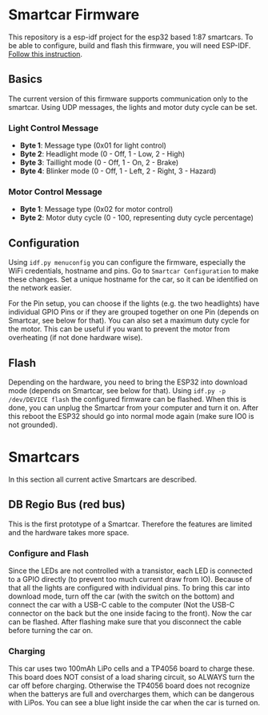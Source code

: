 # Smartcar Firmware

This repository is a esp-idf project for the esp32 based 1:87 smartcars.
To be able to configure, build and flash this firmware, you will need ESP-IDF. [Follow this instruction](https://docs.espressif.com/projects/esp-idf/en/latest/esp32/get-started/#installation).

## Basics

The current version of this firmware supports communication only to the smartcar. Using UDP messages, the lights and motor duty cycle can be set.

### Light Control Message
- **Byte 1**: Message type (0x01 for light control)
- **Byte 2**: Headlight mode (0 - Off, 1 - Low, 2 - High)
- **Byte 3**: Taillight mode (0 - Off, 1 - On, 2 - Brake)
- **Byte 4**: Blinker mode (0 - Off, 1 - Left, 2 - Right, 3 - Hazard)

### Motor Control Message
- **Byte 1**: Message type (0x02 for motor control)
- **Byte 2**: Motor duty cycle (0 - 100, representing duty cycle percentage)

## Configuration
Using `idf.py menuconfig` you can configure the firmware, especially the WiFi credentials, hostname and pins.
Go to `Smartcar Configuration` to make these changes. Set a unique hostname for the car, so it can be identified on the network easier.

For the Pin setup, you can choose if the lights (e.g. the two headlights) have individual GPIO Pins or if they are grouped together on one Pin (depends on Smartcar, see below for that).
You can also set a maximum duty cycle for the motor. This can be useful if you want to prevent the motor from overheating (if not done hardware wise).

## Flash
Depending on the hardware, you need to bring the ESP32 into download mode (depends on Smartcar, see below for that). Using `idf.py -p /dev/DEVICE flash` the configured firmware can be flashed. 
When this is done, you can unplug the Smartcar from your computer and turn it on. After this reboot the ESP32 should go into normal mode again (make sure IO0 is not grounded).

# Smartcars
In this section all current active Smartcars are described.
## DB Regio Bus (red bus)
This is the first prototype of a Smartcar. Therefore the features are limited and the hardware takes more space. 
### Configure and Flash
Since the LEDs are not controlled with a transistor, each LED is connected to a GPIO directly (to prevent too much current draw from IO). Because of that all the lights are configured with individual pins.
To bring this car into download mode, turn off the car (with the switch on the bottom) and connect the car with a USB-C cable to the computer (Not the USB-C connector on the back but the one inside facing to the front). Now the car can be flashed. After flashing make sure that you disconnect the cable before turning the car on.
### Charging
This car uses two 100mAh LiPo cells and a TP4056 board to charge these. This board does NOT consist of a load sharing circuit, so ALWAYS turn the car off before charging. Otherwise the TP4056 board does not recognize when the batterys are full and overcharges them, which can be dangerous with LiPos. You can see a blue light inside the car when the car is turned on.

